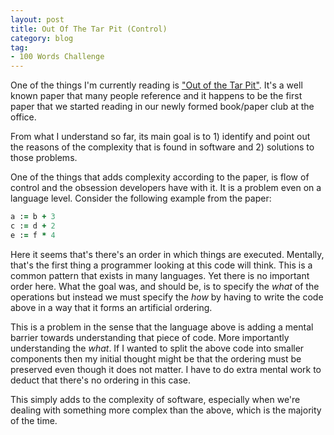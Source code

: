 ```yaml
---
layout: post
title: Out Of The Tar Pit (Control)
category: blog
tag:
- 100 Words Challenge
---
```

One of the things I'm currently reading is ["Out of the Tar Pit"](http://shaffner.us/cs/papers/tarpit.pdf). It's a well known paper that many people reference and it happens to be the first paper that we started reading in our newly formed book/paper club at the office.

From what I understand so far, its main goal is to 1) identify and point out the reasons of the complexity that is found in software and 2) solutions to those problems.

One of the things that adds complexity according to the paper, is flow of control and the obsession developers have with it. It is a problem even on a language level. Consider the following example from the paper:

```ruby
a := b + 3
c := d + 2
e := f * 4
```

Here it seems that's there's an order in which things are executed. Mentally, that's the first thing a programmer looking at this code will think. This is a common pattern that exists in many languages. Yet there is no important order here. What the goal was, and should be, is to specify the _what_ of the operations but instead we must specify the _how_ by having to write the code above in a way that it forms an artificial ordering.

This is a problem in the sense that the language above is adding a mental barrier towards understanding that piece of code. More importantly understanding the _what_. If I wanted to split the above code into smaller components then my initial thought might be that the ordering must be preserved even though it does not matter. I have to do extra mental work to deduct that there's no ordering in this case.

This simply adds to the complexity of software, especially when we're dealing with something more complex than the above, which is the majority of the time.
